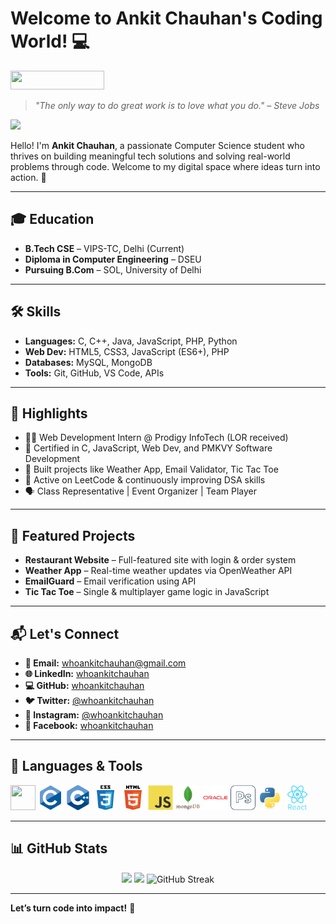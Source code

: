 # Welcome to Ankit Chauhan's Coding World! 💻

<img src="https://komarev.com/ghpvc/?username=whoankitchauhan&label=Views&color=blue&style=plastic" width="150" height="30">

> *"The only way to do great work is to love what you do." – Steve Jobs*

<img src="https://user-images.githubusercontent.com/74038190/213910845-af37a709-8995-40d6-be59-724526e3c3d7.gif" width="900">

Hello! I'm **Ankit Chauhan**, a passionate Computer Science student who thrives on building meaningful tech solutions and solving real-world problems through code. Welcome to my digital space where ideas turn into action. 🚀

---

## 🎓 Education
- **B.Tech CSE** – VIPS-TC, Delhi (Current)
- **Diploma in Computer Engineering** – DSEU
- **Pursuing B.Com** – SOL, University of Delhi

---

## 🛠️ Skills
- **Languages:** C, C++, Java, JavaScript, PHP, Python  
- **Web Dev:** HTML5, CSS3, JavaScript (ES6+), PHP  
- **Databases:** MySQL, MongoDB  
- **Tools:** Git, GitHub, VS Code, APIs  

---

## 🧠 Highlights
- 👨‍💻 Web Development Intern @ Prodigy InfoTech (LOR received)  
- 🧾 Certified in C, JavaScript, Web Dev, and PMKVY Software Development  
- 🔧 Built projects like Weather App, Email Validator, Tic Tac Toe  
- 🧩 Active on LeetCode & continuously improving DSA skills  
- 🗣️ Class Representative | Event Organizer | Team Player  

---

## 📂 Featured Projects
- **Restaurant Website** – Full-featured site with login & order system  
- **Weather App** – Real-time weather updates via OpenWeather API  
- **EmailGuard** – Email verification using API  
- **Tic Tac Toe** – Single & multiplayer game logic in JavaScript  

---

## 📬 Let's Connect
- **📧 Email:** [whoankitchauhan@gmail.com](mailto:whoankitchauhan@gmail.com)  
- **🌐 LinkedIn:** [whoankitchauhan](https://www.linkedin.com/in/whoankitchauhan)  
- **💻 GitHub:** [whoankitchauhan](https://github.com/whoankitchauhan)  
- **🐦 Twitter:** [@whoankitchauhan](https://twitter.com/whoankitchauhan)  
- **📸 Instagram:** [@whoankitchauhan](https://www.instagram.com/whoankitchauhan/)  
- **📘 Facebook:** [whoankitchauhan](https://www.facebook.com/whoankitchauhan)  

---

## 🧠 Languages & Tools

<p align="left">
  <a href="https://www.arduino.cc/" target="_blank"><img src="https://cdn.worldvectorlogo.com/logos/arduino-1.svg" width="40" height="40"/></a>
  <a href="https://www.cprogramming.com/" target="_blank"><img src="https://raw.githubusercontent.com/devicons/devicon/master/icons/c/c-original.svg" width="40" height="40"/></a>
  <a href="https://www.w3schools.com/cpp/" target="_blank"><img src="https://raw.githubusercontent.com/devicons/devicon/master/icons/cplusplus/cplusplus-original.svg" width="40" height="40"/></a>
  <a href="https://www.w3schools.com/css/" target="_blank"><img src="https://raw.githubusercontent.com/devicons/devicon/master/icons/css3/css3-original-wordmark.svg" width="40" height="40"/></a>
  <a href="https://www.w3.org/html/" target="_blank"><img src="https://raw.githubusercontent.com/devicons/devicon/master/icons/html5/html5-original-wordmark.svg" width="40" height="40"/></a>
  <a href="https://developer.mozilla.org/en-US/docs/Web/JavaScript" target="_blank"><img src="https://raw.githubusercontent.com/devicons/devicon/master/icons/javascript/javascript-original.svg" width="40" height="40"/></a>
  <a href="https://www.mongodb.com/" target="_blank"><img src="https://raw.githubusercontent.com/devicons/devicon/master/icons/mongodb/mongodb-original-wordmark.svg" width="40" height="40"/></a>
  <a href="https://www.oracle.com/" target="_blank"><img src="https://raw.githubusercontent.com/devicons/devicon/master/icons/oracle/oracle-original.svg" width="40" height="40"/></a>
  <a href="https://www.photoshop.com/en" target="_blank"><img src="https://raw.githubusercontent.com/devicons/devicon/master/icons/photoshop/photoshop-line.svg" width="40" height="40"/></a>
  <a href="https://www.python.org" target="_blank"><img src="https://raw.githubusercontent.com/devicons/devicon/master/icons/python/python-original.svg" width="40" height="40"/></a>
  <a href="https://reactjs.org/" target="_blank"><img src="https://raw.githubusercontent.com/devicons/devicon/master/icons/react/react-original-wordmark.svg" width="40" height="40"/></a>
</p>

---

## 📊 GitHub Stats

<p align="center">
  <img src="https://github-readme-stats.vercel.app/api?username=whoankitchauhan&count_private=true&show_icons=true&theme=dark&line_height=40">
  <img src="https://github-readme-stats.vercel.app/api/top-langs/?username=whoankitchauhan&count_private=true&hide=html,scss,ejs&theme=dark&line_height=10">
  <img src="https://streak-stats.demolab.com/?user=whoankitchauhan&theme=dark" alt="GitHub Streak" />
</p>

---

**Let’s turn code into impact!** 🌟
